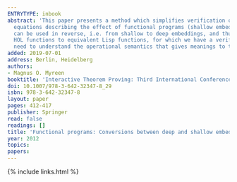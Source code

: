 ```yaml
---
ENTRYTYPE: inbook
abstract: 'This paper presents a method which simplifies verification of deeply embedded functional programs. We present a technique by which proof-certified
  equations describing the effect of functional programs (shallow embeddings) can be automatically extracted from their operational semantics. Our method
  can be used in reverse, i.e. from shallow to deep embeddings, and thus for implementing certifying code synthesis: we have implemented a tool which maps
  HOL functions to equivalent Lisp functions, for which we have a verified Lisp runtime. A key benefit, in both directions, is that the verifier does not
  need to understand the operational semantics that gives meanings to the deep embeddings.'
added: 2019-07-01
address: Berlin, Heidelberg
authors:
- Magnus O. Myreen
booktitle: 'Interactive Theorem Proving: Third International Conference, ITP 2012, Princeton, NJ, USA, August 13-15, 2012. Proceedings'
doi: 10.1007/978-3-642-32347-8_29
isbn: 978-3-642-32347-8
layout: paper
pages: 412-417
publisher: Springer
read: false
readings: []
title: 'Functional programs: Conversions between deep and shallow embeddings'
year: 2012
topics:
papers:
---
```


{% include links.html %}
